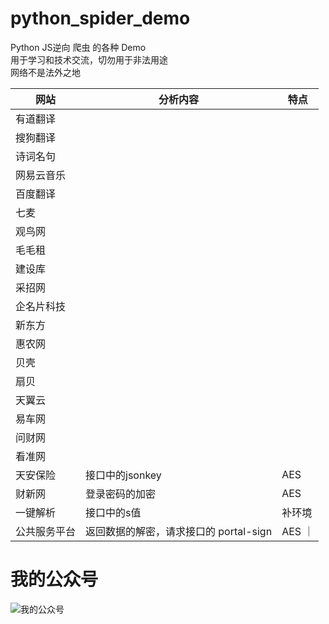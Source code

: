 # python_spider_demo

Python JS逆向 爬虫 的各种 Demo <br>
用于学习和技术交流，切勿用于非法用途<br>
网络不是法外之地<br>

| 网站     | 分析内容                      | 特点    |
|--------|---------------------------|-------|
| 有道翻译   |                           |       |
| 搜狗翻译   |                           |
| 诗词名句   |
| 网易云音乐  |
| 百度翻译   |
| 七麦     |
| 观鸟网    |
| 毛毛租    
| 建设库    
| 采招网    |
| 企名片科技  |
| 新东方    
| 惠农网    |
| 贝壳     |                           |
| 扇贝     |
| 天翼云    |
| 易车网    |
| 问财网    |
| 看准网    |
| 天安保险   | 接口中的jsonkey               | AES   |
| 财新网    | 登录密码的加密                   | AES   |
| 一键解析   | 接口中的s值                    | 补环境   |
| 公共服务平台 | 返回数据的解密，请求接口的 portal-sign | AES ｜ 

# 我的公众号

![我的公众号](wechat.png "我的公众号")
